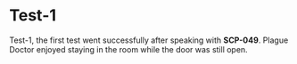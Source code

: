 # Test-1

Test-1, the first test went successfully after speaking with **SCP-049**. Plague Doctor enjoyed staying in the room while the door was still open.
